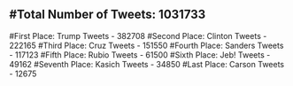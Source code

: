 #Total Number of Tweets: 1031733 
---
#First Place: Trump Tweets - 382708
#Second Place: Clinton Tweets - 222165
#Third Place: Cruz Tweets - 151550
#Fourth Place: Sanders Tweets - 117123
#Fifth Place: Rubio Tweets - 61500
#Sixth Place: Jeb! Tweets - 49162
#Seventh Place: Kasich Tweets - 34850
#Last Place: Carson Tweets - 12675

